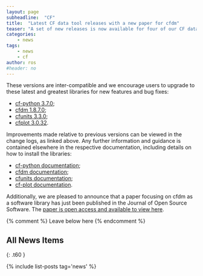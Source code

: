 ```yaml
---
layout: page
subheadline:  "CF"
title:  "Latest CF data tool releases with a new paper for cfdm"
teaser: "A set of new releases is now available for four of our CF data tool libraries."
categories:
    - news
tags:
    - news
    - cf 
author: ros
#header: no
---
```


These versions are inter-compatible and we encourage users to upgrade to these latest and greatest libraries for new features and bug fixes:

* [cf-python 3.7.0](https://ncas-cms.github.io/cf-python/Changelog.html#version-3-7-0);
* [cfdm 1.8.7.0](https://ncas-cms.github.io/cfdm/Changelog.html#version-1-8-7-0);
* [cfunits 3.3.0](https://ncas-cms.github.io/cfunits/Changelog.html#version-3-3-0);
* [cfplot 3.0.32](http://ajheaps.github.io/cf-plot/versions.html).

Improvements made relative to previous versions can be viewed in the change logs, as linked above. Any further information and guidance is contained elsewhere in the respective documentation, including details on how to install the libraries:

* [cf-python documentation](https://ncas-cms.github.io/cf-python/index.html);
* [cfdm documentation](https://ncas-cms.github.io/cfdm/index.html);
* [cfunits documentation](https://ncas-cms.github.io/cfunits/index.html);
* [cf-plot documentation](https://ajheaps.github.io/cf-plot/).

Additionally, we are pleased to announce that a paper focusing on cfdm as a software library has just been published in the Journal of Open Source Software. The [paper is open access and available to view here](https://joss.theoj.org/papers/10.21105/joss.02717).

{% comment %} Leave below here {% endcomment %}
## All News Items
{: .t60 }

{% include list-posts tag='news' %}
